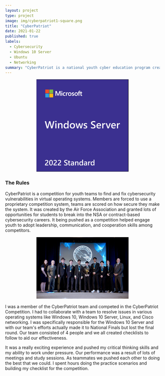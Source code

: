 ```yaml
---
layout: project
type: project
image: img/cyberpatriot1-square.png
title: "CyberPatriot"
date: 2021-01-22
published: true
labels:
  - Cybersecurity
  - Windows 10 Server
  - Ubuntu
  - Networking
summary: "CyberPatriot is a national youth cyber education program created in the United States to help direct students toward careers in cybersecurity or another computer, science, technology, engineering, and mathematics disciplines."
---
```


<p align="center">
<img width="300px" class="img-fluid" src="../img/cyberpatriot1.jpg">
</p>

### The Rules
CyberPatriot is a competition for youth teams to find and fix cybersecurity vulnerabilities in virtual operating systems. Members are forced to use a proprietary competition system, teams are scored on how secure they make the system. It was created by the Air Force Association and granted lots of opportunities for students to break into the NSA or contract-based cybersecurity careers. It being pushed as a competition helped engage youth to adopt leadership, communication, and cooperation skills among competitors.

<p align="center">
<img width="300px" class="img-fluid" src="../img/cyberpatriot2.jpg">
</p>

I was a member of the CyberPatriot team and competed in the CyberPatriot Competition. I had to collaborate with a team to resolve issues in various operating systems like Windows 10, Windows 10 Server, Linux, and Cisco networking. I was specifically responsible for the Windows 10 Server and with our team's efforts actually made it to National Finals but lost the final round. Our team consisted of 4 people and we all created checklists to follow to aid our effectiveness. 

It was a really exciting experience and pushed my critical thinking skills and my ability to work under pressure. Our performance was a result of lots of meetings and study sessions. As teammates we pushed each other to doing the best that we could. I spent hours doing the practice scenarios and building my checklist for the competition. 
